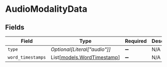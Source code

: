 # AudioModalityData


## Fields

| Field                                                    | Type                                                     | Required                                                 | Description                                              |
| -------------------------------------------------------- | -------------------------------------------------------- | -------------------------------------------------------- | -------------------------------------------------------- |
| `type`                                                   | *Optional[Literal["audio"]]*                             | :heavy_minus_sign:                                       | N/A                                                      |
| `word_timestamps`                                        | List[[models.WordTimestamp](../models/wordtimestamp.md)] | :heavy_minus_sign:                                       | N/A                                                      |